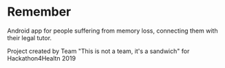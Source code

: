# Remember
Android app for people suffering from memory loss, connecting them with their legal tutor.

Project created by Team "This is not a team, it's a sandwich" for Hackathon4Healtn 2019
